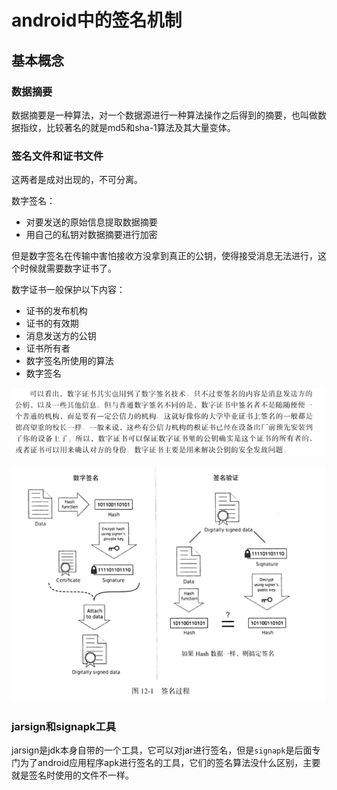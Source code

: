 # android中的签名机制

## 基本概念

### 数据摘要

数据摘要是一种算法，对一个数据源进行一种算法操作之后得到的摘要，也叫做数据指纹，比较著名的就是md5和sha-1算法及其大量变体。

### 签名文件和证书文件

这两者是成对出现的，不可分离。

数字签名：

* 对要发送的原始信息提取数据摘要
* 用自己的私钥对数据摘要进行加密

但是数字签名在传输中害怕接收方没拿到真正的公钥，使得接受消息无法进行，这个时候就需要数字证书了。

数字证书一般保护以下内容：

* 证书的发布机构
* 证书的有效期
* 消息发送方的公钥
* 证书所有者
* 数字签名所使用的算法
* 数字签名

![image-20210319212133481](android中的签名机制.assets/image-20210319212133481.png)

![image-20210319212145493](android中的签名机制.assets/image-20210319212145493.png)

### jarsign和signapk工具

jarsign是jdk本身自带的一个工具，它可以对jar进行签名，但是`signapk`是后面专门为了android应用程序apk进行签名的工具，它们的签名算法没什么区别，主要就是签名时使用的文件不一样。





















